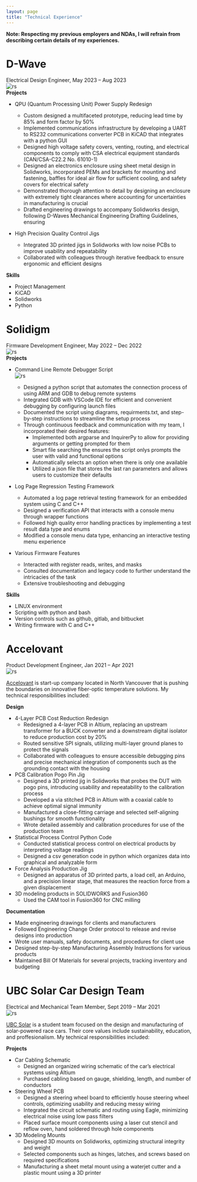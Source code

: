 ```yaml
---
layout: page
title: "Technical Experience"
---
```

**Note: Respecting my previous employers and NDAs, I will refrain from describing certain details of my experiences.**  

# D-Wave  
Electrical Design Engineer, May 2023 – Aug 2023   
![rs](https://raw.githubusercontent.com/carterkowel/carterkowel.github.io/master/assets/images/Logo_dwave.png)  
**Projects**  
* QPU (Quantum Processing Unit) Power Supply Redesign  
	* Custom designed a multifaceted prototype, reducing lead time by 85% and form factor by 50%
	* Implemented communications infrastructure by developing a UART to RS232 communications converter PCB in KiCAD that integrates with a python GUI
	* Designed high voltage safety covers, venting, routing, and electrical components to comply with CSA electrical equipment standards (CAN/CSA-C22.2 No. 61010-1)  
 	* Designed an electronics enclosure using sheet metal design in Solidworks, incorporated PEMs and brackets for mounting and fastening, baffles for ideal air flow for sufficient cooling, and safety covers for electrical safety
  	* Demonstrated thorough attention to detail by designing an enclosure with extremely tight clearances where accounting for uncertainties in manufacturing is crucial
  	* Drafted engineering drawings to accompany Solidworks design, following D-Waves Mechanical Engineering Drafting Guidelines, ensuring

* High Precision Quality Control Jigs
	* Integrated 3D printed jigs in Solidworks with low noise PCBs to improve usability and repeatability  
 	* Collaborated with colleagues through iterative feedback to ensure ergonomic and efficient designs  

**Skills**  
* Project Management
* KiCAD  
* Solidworks
* Python

# Solidigm  
Firmware Development Engineer, May 2022 – Dec 2022   
![rs](https://raw.githubusercontent.com/carterkowel/carterkowel.github.io/master/assets/images/solodigm-logo-2_678x452.png)  
**Projects**  
* Command Line Remote Debugger Script  
 ![rs](https://raw.githubusercontent.com/carterkowel/carterkowel.github.io/master/assets/images/debugtoolgif.gif)  	 		
	* Designed a python script that automates the connection process of using ARM and GDB to debug remote systems  
	* Integrated GDB with VSCode IDE for efficient and convenient debugging by configuring launch files 
	* Documented the script using diagrams, requirments.txt, and step-by-step instructions to streamline the setup process
	* Through continuous feedback and communication with my team, I incorporated their desired features:
		* Implemented both argparse and InquirerPy to allow for providing arguments or getting prompted for them
		* Smart file searching the ensures the script onlys prompts the user with valid and functional options
		* Automatically selects an option when there is only one available
		* Utilized a json file that stores the last ran parameters and allows users to customize their defaults
	
* Log Page Regression Testing Framework
	* Automated a log page retrieval testing framework for an embedded system using C and C++
	* Designed a verification API that interacts with a console menu through wrapper functions
	* Followed high quality error handling practices by implementing a test result data type and enums 
	* Modified a console menu data type, enhancing an interactive testing menu experience

* Various Firmware Features
	* Interacted with register reads, writes, and masks
	* Consulted documentation and legacy code to further understand the intricacies of the task
	* Extensive troubleshooting and debugging

**Skills**  
* LINUX environment  
* Scripting with python and bash  
* Version controls such as github, gitlab, and bitbucket  
* Writing firmware with C and C++  

# Accelovant  
Product Development Engineer, Jan 2021 – Apr 2021  
![rs](https://raw.githubusercontent.com/carterkowel/carterkowel.github.io/master/assets/images/accelovant.PNG)  

[Accelovant](https://www.accelovant.com/) is start-up company located in North Vancouver that is pushing the boundaries on innovative fiber-optic temperature solutions. My technical responsibilities included: 

**Design**  
* 4-Layer PCB Cost Reduction Redesign
	* Redesigned a 4-layer PCB in Altium, replacing an upstream transformer for a BUCK converter and a downstream digital isolator to reduce production cost by 20%
	* Routed sensitive SPI signals, utilizing multi-layer ground planes to protect the signals
	* Collaborated with colleagues to ensure accessible debugging pins and precise mechanical integration of components such as the grounding contact with the housing
* PCB Calibration Pogo Pin Jig
	* Designed a 3D printed jig in Solidworks that probes the DUT with pogo pins, introducing usability and repeatability to the calibration process
	* Developed a via stitched PCB in Altium with a coaxial cable to achieve optimal signal immunity
	* Manufactured a close-fitting carriage and selected self-aligning bushings for smooth functionality
	* Wrote detailed assembly and calibration procedures for use of the production team
* Statistical Process Control Python Code
	* Conducted statistical process control on electrical products by interpreting voltage readings
	* Designed a csv generation code in python which organizes data into graphical and analyzable form
* Force Analysis Production Jig
	* Designed an apparatus of 3D printed parts, a load cell, an Arduino, and a precision linear stage, that measures the reaction force from a given displacement
* 3D modeling products in SOLIDWORKS and Fusion360  
	* Used the CAM tool in Fusion360 for CNC milling 

**Documentation**   
* Made engineering drawings for clients and manufacturers  
* Followed Engineering Change Order protocol to release and revise designs into production  
* Wrote user manuals, safety documents, and procedures for client use  
* Designed step-by-step Manufacturing Assembly Instructions for various products  
* Maintained Bill Of Materials for several projects, tracking inventory and budgeting  


# UBC Solar Car Design Team  
Electrical and Mechanical Team Member, Sept 2019 – Mar 2021  
![rs](https://raw.githubusercontent.com/carterkowel/carterkowel.github.io/master/assets/images/UBCSolar.jpg)  

[UBC Solar](https://ubcsolar.com/) is a student team focused on the design and manufacturing of solar-powered race cars. Their core values include sustainability, education, and proffesionalism. My technical responsibilities included: 

**Projects**  
* Car Cabling Schematic
	* Designed an organized wiring schematic of the car’s electrical systems using Altium
	* Purchased cabling based on gauge, shielding, length, and number of conductors
* Steering Wheel PCB
	* Designed a steering wheel board to efficiently house steering wheel controls, optimizing usability and reducing messy wiring
	* Integrated the circuit schematic and routing using Eagle, minimizing electrical noise using low pass filters
	* Placed surface mount components using a laser cut stencil and reflow oven, hand soldered through hole components
* 3D Modeling Mounts
	* Designed 3D mounts on Solidworks, optimizing structural integrity and weight
	* Selected components such as hinges, latches, and screws based on required specifications
	* Manufacturing a sheet metal mount using a waterjet cutter and a plastic mount using a 3D printer
